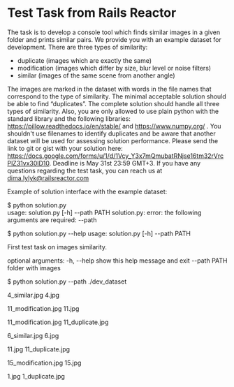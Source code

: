 # Test Task from Rails Reactor
The task is to develop a console tool which finds similar images in a given folder and prints similar pairs. We provide you with an example dataset for development. There are three types of similarity:
  - duplicate (images which are exactly the same)
  - modification (images which differ by size, blur level or noise filters)
  - similar (images of the same scene from another angle)

The images are marked in the dataset with words in the file names that correspond to the type of similarity. The minimal acceptable solution should be able to find “duplicates”. The complete solution should handle all three types of similarity.
Also, you are only allowed to use plain python with the standard library and the following libraries: https://pillow.readthedocs.io/en/stable/ and https://www.numpy.org/ . You shouldn't use filenames to identify duplicates and be aware that another dataset will be used for assessing solution performance.
Please send the link to git or gist with your solution here:  https://docs.google.com/forms/u/1/d/1Vcy_Y3x7mQmubatRNjse16tm32rVrcPlZ31vx30lD10.
Deadline is May 31st 23:59 GMT+3.
If you have any questions regarding the test task, you can reach us at dima.lylyk@railsreactor.com

Example of solution interface with the example dataset:

$ python solution.py       
usage: solution.py [-h] --path PATH 
solution.py: error: the following arguments are required: --path

$ python solution.py --help
usage: solution.py [-h] --path PATH

First test task on images similarity.

optional arguments:
  -h, --help            show this help message and exit
  --path PATH           folder with images

$ python solution.py --path ./dev_dataset

4_similar.jpg 4.jpg

11_modification.jpg 11.jpg

11_modification.jpg 11_duplicate.jpg

6_similar.jpg 6.jpg

11.jpg 11_duplicate.jpg

15_modification.jpg 15.jpg

1.jpg 1_duplicate.jpg

